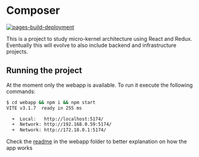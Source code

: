 # Composer

[![pages-build-deployment](https://github.com/MuriloSchaefer/composer/actions/workflows/pages/pages-build-deployment/badge.svg?branch=gh-pages)](https://github.com/MuriloSchaefer/composer/actions/workflows/pages/pages-build-deployment)

This is a project to study micro-kernel architecture using React and Redux. Eventually this will evolve to also include backend and infrastructure projects.

## Running the project
At the moment only the webapp is available. To run it execute the following commands:

```bash
$ cd webapp && npm i && npm start
VITE v3.1.7  ready in 255 ms

  ➜  Local:   http://localhost:5174/
  ➜  Network: http://192.168.0.59:5174/
  ➜  Network: http://172.18.0.1:5174/
```
Check the [readme](/webapp/README.md) in the webapp folder to better explanation on how the app works